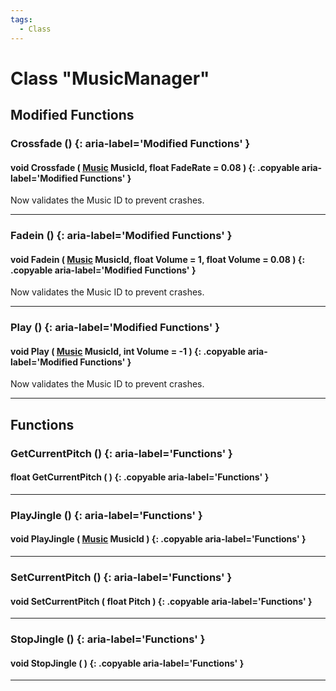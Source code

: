 ```yaml
---
tags:
  - Class
---
```

# Class "MusicManager"

## Modified Functions
### Crossfade () {: aria-label='Modified Functions' }
#### void Crossfade ( [Music](https://wofsauge.github.io/IsaacDocs/rep/enums/Music.html) MusicId, float FadeRate = 0.08 ) {: .copyable aria-label='Modified Functions' }
Now validates the Music ID to prevent crashes.

___
### Fadein () {: aria-label='Modified Functions' }
#### void Fadein ( [Music](https://wofsauge.github.io/IsaacDocs/rep/enums/Music.html) MusicId, float Volume = 1, float Volume = 0.08 ) {: .copyable aria-label='Modified Functions' }
Now validates the Music ID to prevent crashes.

___
### Play () {: aria-label='Modified Functions' }
#### void Play ( [Music](https://wofsauge.github.io/IsaacDocs/rep/enums/Music.html) MusicId, int Volume = -1 ) {: .copyable aria-label='Modified Functions' }
Now validates the Music ID to prevent crashes.

___

## Functions

### GetCurrentPitch () {: aria-label='Functions' }
#### float GetCurrentPitch ( ) {: .copyable aria-label='Functions' }

___
### PlayJingle () {: aria-label='Functions' }
#### void PlayJingle ( [Music](https://wofsauge.github.io/IsaacDocs/rep/enums/Music.html) MusicId ) {: .copyable aria-label='Functions' }

___
### SetCurrentPitch () {: aria-label='Functions' }
#### void SetCurrentPitch ( float Pitch ) {: .copyable aria-label='Functions' }

___
### StopJingle () {: aria-label='Functions' }
#### void StopJingle ( ) {: .copyable aria-label='Functions' }

___